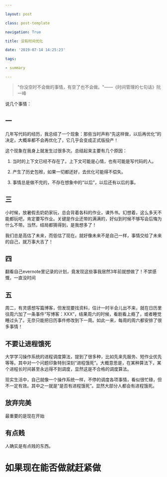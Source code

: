 ```yaml
---

layout: post

class: post-template

navigation: True

title: 没有时间优化

date: '2019-07-14 14:25:23'

tags:

- summary

---
```


  

> "你没空时不会做的事情，有空了也不会做。"——《时间管理的七句话》阮一峰

说几个事情：

  

##  一

几年写代码的经历，我总结了一个现象：那些当时声称“先这样做，以后再优化”的决定，大概率都不会再优化了，它几乎会变成正式版投产！

  

这个现象在我身上就发生过很多次。总结起来主要有几个原因：

1. 当时的上下文已经不存在了。上下文可能是心情，也有可能是写代码的人。

2. 产生了历史包袱，如果一切都还好，去优化可能得不偿失。

3. 事情总是做不完的，不存在想象中的“以后”，以后还有以后的事。

  

##  三

小时候，放暑假去奶奶家玩，总会背着各科的作业，课外书。幻想着，这么多天不能都玩吧，肯定要写作业。关键是作业还带的满满的，好似到时候不够写会后悔为什么不带。当然，结局都猜得到，是我想多了！

  

我们总是高估了未来，而低估了现在。就好像未来不是自己一样，事情交给了未来的自己，就万事大吉了！

  

##  四

翻看自己evernote里记录的计划，竟发现这些事我居然3年前就想做了！不禁感慨，一直没时间

  

##  五

周二，有灵感想写篇博客，但发现要找资料，估计一时半会儿出不来，就在日历里往周六加了一条事件“写博客：XXX”，结果周六的时候，看剧看上瘾了，或者睡觉睡过头了。无奈只能把日历事件修改到下一周。如此一来，每周的周六都安排了很多事情！

  

##  不要让进程饿死

大学学习操作系统的进程调度算法，提到了很多种，比如先来先服务、短作业优先等等。其中对一个问题印象特别深刻“进程饿死”。大概意思是，在某种算法下，某个进程长时间甚至永远得不到调度，显然这是不合格的调度算法。

  

现实生活中，自己就像一个操作系统一样，不停的调度各项事情，看似很忙碌，但不一定有效。其中之一就是“是否有进程饿死”。显然大部分人都会有进程饿死。

  

##  放弃完美

最重要的是现在开始

  

##  有点贱

人确实是有点贱的东西。

  

#  如果现在能否做就赶紧做
<!--stackedit_data:
eyJoaXN0b3J5IjpbNTEwMjkxMDNdfQ==
-->
